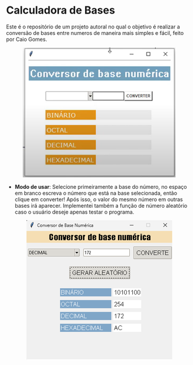 # Calculadora de Bases #
Este é o repositório de um projeto autoral no qual o objetivo é realizar a conversão de bases entre numeros de maneira mais simples e fácil, 
feito por Caio Gomes. 

<p align="center">
  <img src="imgs/Calculadora.png" alt="Calculadora imagem" />
</p>

- **Modo de usar**: Selecione primeiramente a base do número, no espaço em branco escreva o número que está na base selecionada, então clique em converter! Após isso, o valor do mesmo número em outras bases irá aparecer. Implementei também a função de número aleatório caso o usuário deseje apenas testar o programa.

<p align="center">
  <img src="imgs/Atualizada.png" alt="Calculadora imagem" />
</p>
